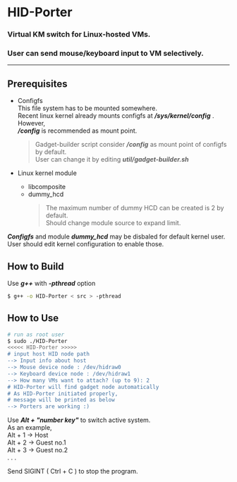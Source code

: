 # HID-Porter
### Virtual KM switch for Linux-hosted VMs.
### User can send mouse/keyboard input to VM selectively.
---
## Prerequisites  
- Configfs  
    This file system has to be mounted somewhere.  
    Recent linux kernel already mounts configfs at ***/sys/kernel/config*** .  
    However,  
    ***/config*** is recommended as mount point.  
    > Gadget-builder script consider ***/config*** as mount point of configfs by default.  
    User can change it by editing ***util/gadget-builder.sh***

- Linux kernel module  
    - libcomposite  
    - dummy_hcd  
        > The maximum number of dummy HCD can be created is 2 by default.  
          Should change module source to expand limit.  
            
***Configfs*** and module ***dummy_hcd*** may be disbaled for default kernel user.  
User should edit kernel configuration to enable those.  

## How to Build  
Use ***g++*** with ***-pthread*** option
```bash
$ g++ -o HID-Porter < src > -pthread
```

## How to Use  
```bash
# run as root user
$ sudo ./HID-Porter
<<<<< HID-Porter >>>>>
# input host HID node path
--> Input info about host
--> Mouse device node : /dev/hidraw0
--> Keyboard device node : /dev/hidraw1
--> How many VMs want to attach? (up to 9): 2
# HID-Porter will find gadget node automatically
# As HID-Porter initiated properly,
# message will be printed as below
--> Porters are working :)
```
Use ***Alt + "number key"*** to switch active system.  
As an example,  
Alt + 1  ->  Host  
Alt + 2  ->  Guest no.1  
Alt + 3  ->  Guest no.2  
. . .  
  
Send SIGINT ( Ctrl + C ) to stop the program.